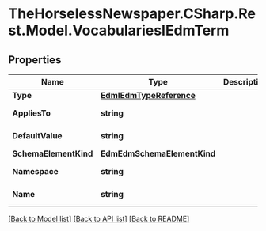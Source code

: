 # TheHorselessNewspaper.CSharp.Rest.Model.VocabulariesIEdmTerm

## Properties

Name | Type | Description | Notes
------------ | ------------- | ------------- | -------------
**Type** | [**EdmIEdmTypeReference**](EdmIEdmTypeReference.md) |  | [optional] 
**AppliesTo** | **string** |  | [optional] [readonly] 
**DefaultValue** | **string** |  | [optional] [readonly] 
**SchemaElementKind** | **EdmEdmSchemaElementKind** |  | [optional] 
**Namespace** | **string** |  | [optional] [readonly] 
**Name** | **string** |  | [optional] [readonly] 

[[Back to Model list]](../README.md#documentation-for-models) [[Back to API list]](../README.md#documentation-for-api-endpoints) [[Back to README]](../README.md)

